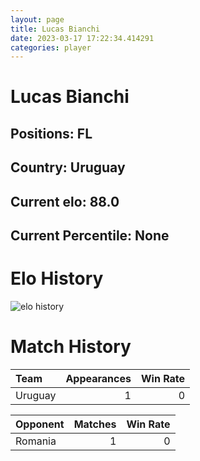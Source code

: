 ```yaml
---  
layout: page  
title: Lucas Bianchi  
date: 2023-03-17 17:22:34.414291  
categories: player  
---
```

# Lucas Bianchi

## Positions: FL

## Country: Uruguay

## Current elo: 88.0

## Current Percentile: None

# Elo History


![elo history](history_LucasBianchi.png)
# Match History


| Team    |   Appearances |   Win Rate |
|:--------|--------------:|-----------:|
| Uruguay |             1 |          0 |

| Opponent   |   Matches |   Win Rate |
|:-----------|----------:|-----------:|
| Romania    |         1 |          0 |